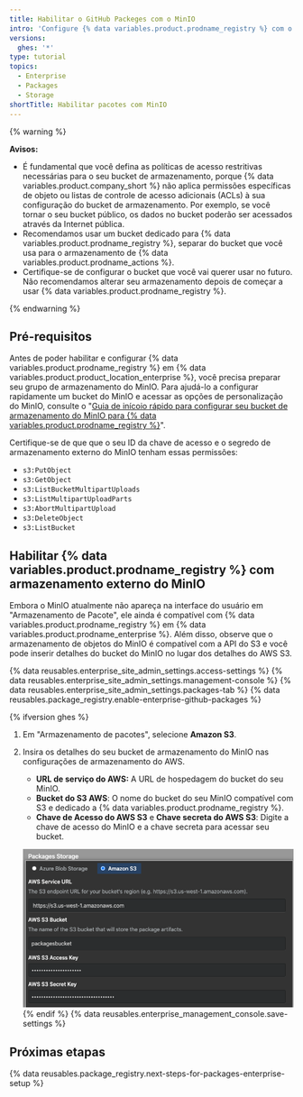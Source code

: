 ```yaml
---
title: Habilitar o GitHub Packeges com o MinIO
intro: 'Configure {% data variables.product.prodname_registry %} com o MinIO como seu armazenamento externo.'
versions:
  ghes: '*'
type: tutorial
topics:
  - Enterprise
  - Packages
  - Storage
shortTitle: Habilitar pacotes com MinIO
---
```


{% warning %}

**Avisos:**
- É fundamental que você defina as políticas de acesso restritivas necessárias para o seu bucket de armazenamento, porque {% data variables.product.company_short %} não aplica permissões específicas de objeto ou listas de controle de acesso adicionais (ACLs) à sua configuração do bucket de armazenamento. Por exemplo, se você tornar o seu bucket público, os dados no bucket poderão ser acessados através da Internet pública.
- Recomendamos usar um bucket dedicado para {% data variables.product.prodname_registry %}, separar do bucket que você usa para o armazenamento de {% data variables.product.prodname_actions %}.
- Certifique-se de configurar o bucket que você vai querer usar no futuro. Não recomendamos alterar seu armazenamento depois de começar a usar {% data variables.product.prodname_registry %}.

{% endwarning %}

## Pré-requisitos

Antes de poder habilitar e configurar {% data variables.product.prodname_registry %} em {% data variables.product.product_location_enterprise %}, você precisa preparar seu grupo de armazenamento do MinIO. Para ajudá-lo a configurar rapidamente um bucket do MinIO e acessar as opções de personalização do MinIO, consulte o "[Guia de inícoio rápido para configurar seu bucket de armazenamento do MinIO para {% data variables.product.prodname_registry %}](/admin/packages/quickstart-for-configuring-your-minio-storage-bucket-for-github-packages)".

Certifique-se de que que o seu ID da chave de acesso e o segredo de armazenamento externo do MinIO tenham essas permissões:
  - `s3:PutObject`
  - `s3:GetObject`
  - `s3:ListBucketMultipartUploads`
  - `s3:ListMultipartUploadParts`
  - `s3:AbortMultipartUpload`
  - `s3:DeleteObject`
  - `s3:ListBucket`

## Habilitar {% data variables.product.prodname_registry %} com armazenamento externo do MinIO

Embora o MinIO atualmente não apareça na interface do usuário em "Armazenamento de Pacote", ele ainda é compatível com {% data variables.product.prodname_registry %} em {% data variables.product.prodname_enterprise %}. Além disso, observe que o armazenamento de objetos do MinIO é compatível com a API do S3 e você pode inserir detalhes do bucket do MinIO no lugar dos detalhes do AWS S3.

{% data reusables.enterprise_site_admin_settings.access-settings %}
{% data reusables.enterprise_site_admin_settings.management-console %}
{% data reusables.enterprise_site_admin_settings.packages-tab %}
{% data reusables.package_registry.enable-enterprise-github-packages %}

{% ifversion ghes %}
1. Em "Armazenamento de pacotes", selecione **Amazon S3**.
1. Insira os detalhes do seu bucket de armazenamento do MinIO nas configurações de armazenamento do AWS.
    - **URL de serviço do AWS:** A URL de hospedagem do bucket do seu MinIO.
    - **Bucket do S3 AWS**: O nome do bucket do seu MinIO compatível com S3 e dedicado a {% data variables.product.prodname_registry %}.
    - **Chave de Acesso do AWS S3** e **Chave secreta do AWS S3**: Digite a chave de acesso do MinIO e a chave secreta para acessar seu bucket.

    ![Caixas de entrada para detalhes do seu bucket do AWS S3](/assets/images/help/package-registry/s3-aws-storage-bucket-details.png)
{% endif %}
{% data reusables.enterprise_management_console.save-settings %}

## Próximas etapas

{% data reusables.package_registry.next-steps-for-packages-enterprise-setup %}
